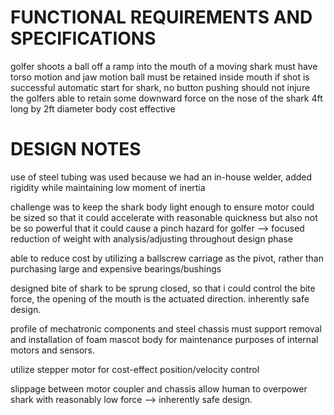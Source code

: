 # FUNCTIONAL REQUIREMENTS AND SPECIFICATIONS
golfer shoots a ball off a ramp into the mouth of a moving shark
must have torso motion and jaw motion
ball must be retained inside mouth if shot is successful
automatic start for shark, no button pushing
should not injure the golfers
able to retain some downward force on the nose of the shark
4ft long by 2ft diameter body
cost effective

# DESIGN NOTES
use of steel tubing was used because we had an in-house welder, added rigidity while maintaining low moment of inertia

challenge was to keep the shark body light enough to ensure motor could be sized so that it could accelerate with reasonable quickness but also not be so powerful that it could cause a pinch hazard for golfer --> focused reduction of weight with analysis/adjusting throughout design phase

able to reduce cost by utilizing a ballscrew carriage as the pivot, rather than purchasing large and expensive bearings/bushings

designed bite of shark to be sprung closed, so that i could control the bite force, the opening of the mouth is the actuated direction. inherently safe design.

profile of mechatronic components and steel chassis must support removal and installation of foam mascot body for maintenance purposes of internal motors and sensors.

utilize stepper motor for cost-effect position/velocity control

slippage between motor coupler and chassis allow human to overpower shark with reasonably low force --> inherently safe design.